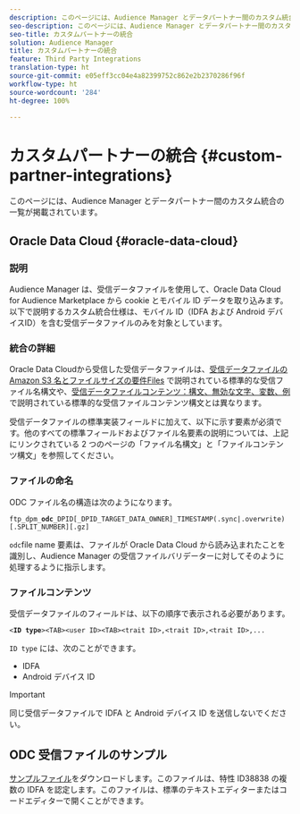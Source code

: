 ```yaml
---
description: このページには、Audience Manager とデータパートナー間のカスタム統合の一覧が掲載されています。
seo-description: このページには、Audience Manager とデータパートナー間のカスタム統合の一覧が掲載されています。
seo-title: カスタムパートナーの統合
solution: Audience Manager
title: カスタムパートナーの統合
feature: Third Party Integrations
translation-type: ht
source-git-commit: e05eff3cc04e4a82399752c862e2b2370286f96f
workflow-type: ht
source-wordcount: '284'
ht-degree: 100%

---
```



# カスタムパートナーの統合 {#custom-partner-integrations}

このページには、Audience Manager とデータパートナー間のカスタム統合の一覧が掲載されています。

## Oracle Data Cloud {#oracle-data-cloud}

### 説明

Audience Manager は、受信データファイルを使用して、Oracle Data Cloud for Audience Marketplace から cookie とモバイル ID データを取り込みます。以下で説明するカスタム統合仕様は、モバイル ID（IDFA および Android デバイスID）を含む受信データファイルのみを対象としています。

### 統合の詳細

Oracle Data Cloudから受信した受信データファイルは、[受信データファイルの Amazon S3 名とファイルサイズの要件Files](/help/using/integration/sending-audience-data/batch-data-transfer-explained/inbound-s3-filenames.md) で説明されている標準的な受信ファイル名構文や、[受信データファイルコンテンツ：構文、無効な文字、変数、例](/help/using/integration/sending-audience-data/batch-data-transfer-explained/inbound-file-contents.md)で説明されている標準的な受信ファイルコンテンツ構文とは異なります。

受信データファイルの標準実装フィールドに加えて、以下に示す要素が必須です。他のすべての標準フィールドおよびファイル名要素の説明については、上記にリンクされている 2 つのページの「ファイル名構文」と「ファイルコンテンツ構文」を参照してください。

### ファイルの命名

ODC ファイル名の構造は次のようになります。

`ftp_dpm_`**`odc`**`_DPID[_DPID_TARGET_DATA_OWNER]_TIMESTAMP(.sync|.overwrite)[.SPLIT_NUMBER][.gz]`

`odc`file name 要素は、ファイルが Oracle Data Cloud から読み込まれたことを識別し、Audience Manager の受信ファイルバリデーターに対してそのように処理するように指示します。

### ファイルコンテンツ

受信データファイルのフィールドは、以下の順序で表示される必要があります。

`<`**`ID type`**`><TAB><user ID><TAB><trait ID>,<trait ID>,<trait ID>,...`

`ID type` には、次のことができます。

* IDFA
* Android デバイス ID

>[!IMPORTANT]
>
>同じ受信データファイルで IDFA と Android デバイス ID を送信しないでください。

## ODC 受信ファイルのサンプル

[サンプルファイル](/help/using/integration/assets/ftp_dpm_odc_12345_1556223815.sync)をダウンロードします。このファイルは、特性 ID38838 の複数の IDFA を認定します。このファイルは、標準のテキストエディターまたはコードエディターで開くことができます。